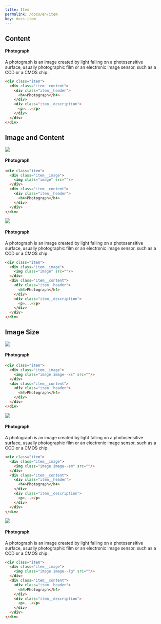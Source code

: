 ```yaml
---
title: Item
permalink: /docs/en/item
key: docs-item
---
```


## Content

<div class="item">
  <div class="item__content">
    <div class="item__header">
      <h4>Photograph</h4>
    </div>
    <div class="item__description">
      <p>
        A photograph is an image created by light falling on a photosensitive surface, usually photographic film or an electronic image sensor, such as a CCD or a CMOS chip.
      </p>
    </div>
  </div>
</div>

```html
<div class="item">
  <div class="item__content">
    <div class="item__header">
      <h4>Photograph</h4>
    </div>
    <div class="item__description">
      <p>...</p>
    </div>
  </div>
</div>
```

## Image and Content


<div class="item">
  <div class="item__image">
    <img class="image" src="https://raw.githubusercontent.com/kitian616/jekyll-TeXt-theme/master/docs/assets/images/image.jpg"/>
  </div>
  <div class="item__content">
    <div class="item__header">
      <h4>Photograph</h4>
    </div>
  </div>
</div>

```html
<div class="item">
  <div class="item__image">
    <img class="image" src=""/>
  </div>
  <div class="item__content">
    <div class="item__header">
      <h4>Photograph</h4>
    </div>
  </div>
</div>
```

<div class="item">
  <div class="item__image">
    <img class="image" src="https://raw.githubusercontent.com/kitian616/jekyll-TeXt-theme/master/docs/assets/images/image.jpg"/>
  </div>
  <div class="item__content">
    <div class="item__header">
      <h4>Photograph</h4>
    </div>
    <div class="item__description">
      <p>
        A photograph is an image created by light falling on a photosensitive surface, usually photographic film or an electronic image sensor, such as a CCD or a CMOS chip.
      </p>
    </div>
  </div>
</div>

```html
<div class="item">
  <div class="item__image">
    <img class="image" src=""/>
  </div>
  <div class="item__content">
    <div class="item__header">
      <h4>Photograph</h4>
    </div>
    <div class="item__description">
      <p>...</p>
    </div>
  </div>
</div>
```

## Image Size

<div class="item">
  <div class="item__image">
    <img class="image image--xs" src="https://raw.githubusercontent.com/kitian616/jekyll-TeXt-theme/master/docs/assets/images/image.jpg"/>
  </div>
  <div class="item__content">
    <div class="item__header">
      <h4>Photograph</h4>
    </div>
  </div>
</div>

```html
<div class="item">
  <div class="item__image">
    <img class="image image--xs" src=""/>
  </div>
  <div class="item__content">
    <div class="item__header">
      <h4>Photograph</h4>
    </div>
  </div>
</div>
```

<div class="item">
  <div class="item__image">
    <img class="image image--sm" src="https://raw.githubusercontent.com/kitian616/jekyll-TeXt-theme/master/docs/assets/images/image.jpg"/>
  </div>
  <div class="item__content">
    <div class="item__header">
      <h4>Photograph</h4>
    </div>
    <div class="item__description">
      <p>
        A photograph is an image created by light falling on a photosensitive surface, usually photographic film or an electronic image sensor, such as a CCD or a CMOS chip.
      </p>
    </div>
  </div>
</div>

```html
<div class="item">
  <div class="item__image">
    <img class="image image--sm" src=""/>
  </div>
  <div class="item__content">
    <div class="item__header">
      <h4>Photograph</h4>
    </div>
    <div class="item__description">
      <p>...</p>
    </div>
  </div>
</div>
```

<div class="item">
  <div class="item__image">
    <img class="image image--lg" src="https://raw.githubusercontent.com/kitian616/jekyll-TeXt-theme/master/docs/assets/images/image.jpg"/>
  </div>
  <div class="item__content">
    <div class="item__header">
      <h4>Photograph</h4>
    </div>
    <div class="item__description">
      <p>
        A photograph is an image created by light falling on a photosensitive surface, usually photographic film or an electronic image sensor, such as a CCD or a CMOS chip.
      </p>
    </div>
  </div>
</div>

```html
<div class="item">
  <div class="item__image">
    <img class="image image--lg" src=""/>
  </div>
  <div class="item__content">
    <div class="item__header">
      <h4>Photograph</h4>
    </div>
    <div class="item__description">
      <p>...</p>
    </div>
  </div>
</div>
```